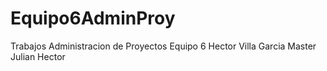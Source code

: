 # Equipo6AdminProy
Trabajos Administracion de Proyectos Equipo 6
Hector Villa Garcia Master
Julian
Hector

